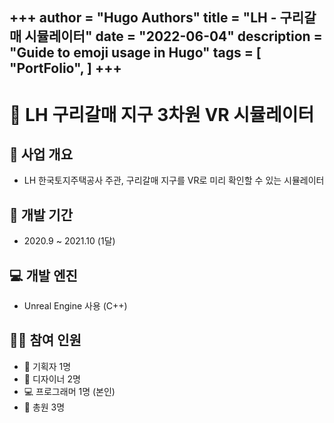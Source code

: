 +++
author = "Hugo Authors"
title = "LH - 구리갈매 시뮬레이터"
date = "2022-06-04"
description = "Guide to emoji usage in Hugo"
tags = [
    "PortFolio",
]
+++
-----------------------------------------------
# :ship: LH 구리갈매 지구 3차원 VR 시뮬레이터  
## :butterfly: 사업 개요
* LH 한국토지주택공사 주관, 구리갈매 지구를 VR로 미리 확인할 수 있는 시뮬레이터  

## :calendar: 개발 기간
* 2020.9 ~ 2021.10 (1달)  

## :computer: 개발 엔진
* Unreal Engine 사용 (C++)  

## :pouting_man: 참여 인원
- :newspaper: 기획자 1명  
- :art: 디자이너 2명
- :computer: 프로그래머 1명 (본인)  
- 🏢 총원 3명